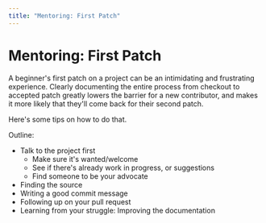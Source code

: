 ```yaml
---
title: "Mentoring: First Patch"
---
```


# Mentoring: First Patch

A beginner's first patch on a project can be an intimidating and
frustrating experience. Clearly documenting the entire process from
checkout to accepted patch greatly lowers the barrier for a new
contributor, and makes it more likely that they'll come back for their
second patch.

Here's some tips on how to do that.

Outline:

* Talk to the project first
    * Make sure it's wanted/welcome
    * See if there's already work in progress, or suggestions
    * Find someone to be your advocate
* Finding the source
* Writing a good commit message
* Following up on your pull request
* Learning from your struggle: Improving the documentation

